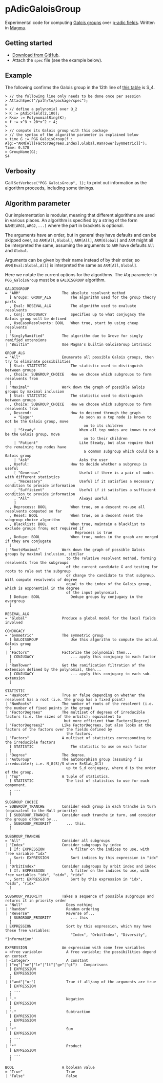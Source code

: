 # pAdicGaloisGroup

Experimental code for computing [Galois groups](https://en.wikipedia.org/wiki/Galois_group) over [p-adic fields](https://en.wikipedia.org/wiki/P-adic_number). Written in [Magma](http://magma.maths.usyd.edu.au/magma).

## Getting started
* [Download from GitHub](https://github.com/cjdoris/pAdicGaloisGroup).
* Attach the `spec` file (see the example below).

## Example

The following confirms the Galois group in the 12th line of [this table](http://hobbes.la.asu.edu/LocalFields/basic-table.cgi?prime=2&degree=8) is S_4.

```
> // the following line only needs to be done once per session
> AttachSpec("/path/to/package/spec");
>
> // define a polynomial over Q_2
> K := pAdicField(2,100);
> R<x> := PolynomialRing(K);
> f := x^8 + 20*x^2 + 4;
>
> // compute its Galois group with this package
> // the syntax of the algorithm parameter is explained below
> time G := PGG_GaloisGroup(f : Alg:="ARM[All[FactorDegrees,Index],Global,RamTower[Symmetric]]");
Time: 0.370
> GroupName(G);
S4
```

## Verbosity

Call `SetVerbose("PGG_GaloisGroup", 1);` to print out information as the algorithm proceeds, including some timings.

## Algorithm parameter

Our implementation is modular, meaning that different algorithms are used in various places. An algorithm is specified by a string of the form `NAME[ARG1,ARG2,...]` where the part in brackets is optional.

The arguments have an order, but in general they have defaults and can be skipped over, so `ARM[All,Global]`, `ARM[All]`, `ARM[Global]` and `ARM` might all be interpreted the same, assuming the arguments to `ARM` have defaults `All` and `Global`.

Arguments can be given by their name instead of by their order, so `ARM[Eval:Global,All]` is interpreted the same as `ARM[All,Global]`.

Here we notate the current options for the algorithms. The `Alg` parameter to `PGG_GaloisGroup` must be a `GALOISGROUP` algorithm.

```
GALOISGROUP
= "ARM"                   The absolute resolvent method
  [ Groups: GROUP_ALG         The algorithm used for the group theory parts
  , Eval: RESEVAL_ALG         The algorithm used to evaluate resolvents
  , Conj: CONJUGACY           Specifies up to what conjugacy the Galois group will be defined
  , UseEasyResolvents: BOOL   When true, start by using cheap resolvents
  ]
| "SinglyRamified"        The algorithm due to Greve for singly ramified extensions
| "Builtin"               Use Magma's builtin GaloisGroup intrinsic

GROUP_ALG
= "All"                   Enumerate all possible Galois groups, then try to eliminate possibilities
  [ Stat: STATISTIC           The statistic used to distinguish between groups
  , Choice: SUBGROUP_CHOICE   How we choose which subgroups to form resolvents from
  ]
| "Maximal"               Work down the graph of possible Galois groups by maximal inclusion
  [ Stat: STATISTIC           The statistic used to distinguish between groups
  , Choice: SUBGROUP_CHOICE   How we choose which subgroups to form resolvents from
  , Descend:                  How to descend through the graph
    = "Eager"                     As soon as a top node is known to not be the Galois group, move
                                    on to its children
    | "Steady"                    When all top nodes are known to not be the Galois group, move
                                    on to their children
    | "Patient"                   Like Steady, but also require that the remaining top nodes have
                                    a common subgroup which could be a Galois group
    | "Ask"                       Asks the user
  , Useful:                   How to decide whether a subgroup is useful
    [ "Generous"                  Useful if there is a pair of nodes with different statistics
    , "Necessary"                 Useful if it satisfies a necessary condition to provide information
    , "Sufficient"                Useful if it satisfies a sufficient condition to provide information
    , "All"                       Always useful
    ]
  , Reprocess: BOOL           When true, on a descent re-use all resolvents computed so far
  , Reset: BOOL               When true, on a descent reset the subgroup choice algorithm
  , Blacklist: BOOL           When true, maintain a blacklist to exclude groups from; not required if
                                Reprocess is true
  , Dedupe: BOOL              When true, nodes in the graph are merged if they are conjugate
  ]
| "RootsMaximal"          Work down the graph of possible Galois groups by maximal inclusion, similar
                            to the relative resolvent method, forming resolvents from the subgroups
                            of the current candidate G and testing for roots to rule out the subgroup
                            or change the candidate to that subgroup. Will compute resolvents of degree
                            equal to the index of the Galois group, which is exponential in the degree
                            of the input polynomial.
  [ Dedupe: BOOL              Dedupe groups by conjugacy in the overgroup
  ]

RESEVAL_ALG
= "Global"                Produce a global model for the local fields involved

CONJUGACY
= "Symmetric"             The symmetric group
  [ GALOISGROUP               Use this algorithm to compute the actual Galois group
  ]
| "Factors"               Factorize the polynomial then...
  [ CONJUGACY                 ... apply this conjugacy to each factor
  ]
| "RamTower"              Get the ramification filtration of the extension defined by the polynomial, then...
  [ CONJUGACY                 ... apply this conjugacy to each sub-extension
  ]

STATISTIC
= "HasRoot"               True or false depending on whether the resolvent has a root (i.e. the group has a fixed point)
| "NumRoots"              The number of roots of the resolvent (i.e. the number of fixed points in the group)
| "FactorDegrees"         The multiset of degrees of irreducible factors (i.e. the sizes of the orbits); equivalent to
                           but more efficient than Factors[Degree]
| "FactorDegrees2"        Like FactorDegrees, but also looks at the factors of the factors over the fields defined by
                            the factors.
| "Factors"               A multiset of statistics corresponding to the irreducible factors
  [ STATISTIC                 The statistic to use on each factor
  ]
| "Degree"                The degree.
| "AutGroup"              The automorphism group (assuming f is irreducible); i.e. N_G(S)/S where S=Stab_G(1)
                            up to S_d conjugacy, where d is the order of the group.
| "Tup"                   A tuple of statistics.
  [ STATISTIC               The list of statistics to use for each component.
  , ...
  ]

SUBGROUP_CHOICE
= SUBGROUP_TRANCHE        Consider each group in each tranche in turn (equivalent to the Null priority)
| [ SUBGROUP_TRANCHE      Consider each tranche in turn, and consider the groups ordered by...
  , SUBGROUP_PRIORITY       ... this.
  ]

SUBGROUP_TRANCHE
= "All"                   Consider all subgroups
| "Index"                 Consider subgroups by index
  [ If: EXPRESSION            A filter on the indices to use, with free variable "idx"
  , Sort: EXPRESSION          Sort indices by this expression in "idx"
  ]
| "OrbitIndex"            Consider subgroups by orbit index and index
  [ If: EXPRESSION            A filter on the indices to use, with free variables "idx", "oidx", "ridx"
  , Sort: EXPRESSION          Sort by this expression in "idx", "oidx", "ridx"
  ]

SUBGROUP_PRIORITY         Takes a sequence of possible subgroups and returns it in priority order
= "Null"                    Does nothing
| "Random"                  Random ordering
| "Reverse"                 Reverse of...
  [ SUBGROUP_PRIORITY         ... this
  ]
| EXPRESSION                Sort by this expression, which may have these free variables:
                              "Index", "OrbitIndex", "Diversity", "Information"

EXPRESSION                An expression with some free variables
= <free variable>           A free variable; the possibilities depend on context
| <integer>                 A constant
| ("eq"|"ne"|"le"|"lt"|"ge"|"gt")   Comparisons
  [ EXPRESSION
  , EXPRESSION
  ]
| ("and"|"or")              True if all/any of the arguments are true
  [ EXPRESSION
  , ...
  ]
| "-"                       Negation
  [ EXPRESSION
  ]
| "-"                       Subtraction
  [ EXPRESSION
  , EXPRESSION
  ]
| "+"                       Sum
  [ EXPRESSION
  , ...
  ]
| "*"                       Product
  [ EXPRESSION
  , ...
  ]

BOOL                      A boolean value
= "True"                    True
| "False"                   False
```